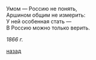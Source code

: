 Умом — Россию не понять,  
Аршином общим не измерить:  
У ней особенная стать —  
В Россию можно только верить.  

_1866 г._

[назад](./../004-pr.md)

